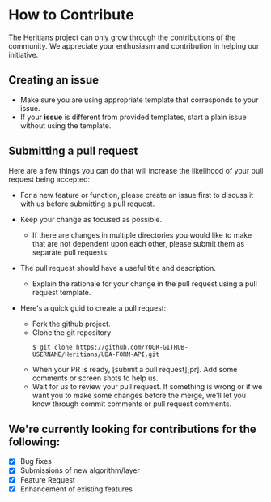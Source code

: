 # How to Contribute
The Heritians project can only grow through the contributions of the community. We appreciate your enthusiasm and contribution in helping our initiative.


## Creating an issue
* Make sure you are using appropriate template that corresponds to your issue. 
* If your **issue** is different from provided templates, start a plain issue without using the template.


## Submitting a pull request
Here are a few things you can do that will increase the likelihood of your pull request being accepted:

* For a new feature or function, please create an issue first to discuss it with us before submitting a pull request.
* Keep your change as focused as possible.
  * If there are changes in multiple directories you would like to make that are not dependent upon each other, please submit them as separate pull requests.
* The pull request should have a useful title and description.
  * Explain the rationale for your change in the pull request using a pull request template.
  
* Here's a quick guid to create a pull request:
  * Fork the github project.
  * Clone the git repository 
    ``` (bash)
    $ git clone https://github.com/YOUR-GITHUB-USERNAME/Heritians/UBA-FORM-API.git
    ```
  * When your PR is ready, [submit a pull request][pr]. Add some comments or screen shots to help us.
  * Wait for us to review your pull request. If something is wrong or if we want you to make some changes before the merge, we'll let you know through commit comments or pull request comments.

## We're currently looking for contributions for the following:

- [x] Bug fixes
- [x] Submissions of new algorithm/layer
- [x] Feature Request
- [x] Enhancement of existing features
